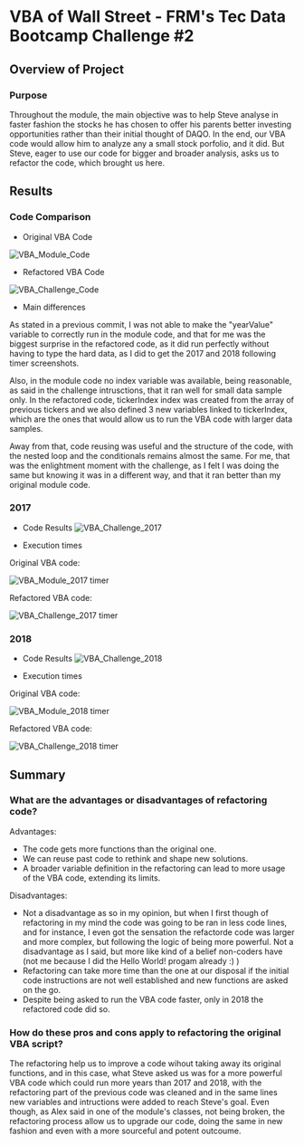 # VBA of Wall Street - FRM's Tec Data Bootcamp Challenge #2

## Overview of Project

### Purpose
Throughout the module, the main objective was to help Steve analyse in faster fashion the stocks he has chosen to offer his parents better investing opportunities rather than their initial thought of DAQO. In the end, our VBA code would allow him to analyze any a small stock porfolio, and it did. But Steve, eager to use our code for bigger and broader analysis, asks us to refactor the code, which brought us here.
## Results

### Code Comparison
- Original VBA Code

![VBA_Module_Code](https://user-images.githubusercontent.com/96660344/149711193-70f6effc-39db-4302-9814-4cd823749793.png)


- Refactored VBA Code

![VBA_Challenge_Code](https://user-images.githubusercontent.com/96660344/149711200-b3555f6e-8616-40d7-9ab1-cda97636a047.png)


- Main differences

As stated in a previous commit, I was not able to make the "yearValue" variable to correctly run in the module code, and that for me was the biggest surprise in the refactored code, as it did run perfectly without having to type the hard data, as I did to get the 2017 and 2018 following timer screenshots.

Also, in the module code no index variable was available, being reasonable, as said in the challenge intrusctions, that it ran well for small data sample only. In the refactored code, tickerIndex index was created from the array of previous tickers and we also defined 3 new variables linked to tickerIndex, which are the ones that would allow us to run the VBA code with larger data samples.

Away from that, code reusing was useful and the structure of the code, with the nested loop and the conditionals remains almost the same. For me, that was the enlightment moment with the challenge, as I felt I was doing the same but knowing it was in a different way, and that it ran better than my original module code.


### 2017
- Code Results
![VBA_Challenge_2017](https://user-images.githubusercontent.com/96660344/149708802-14e64bc7-3002-4834-a7f4-15daaeefb8ee.png)


- Execution times

Original VBA code:

![VBA_Module_2017 timer](https://user-images.githubusercontent.com/96660344/149708707-d61c5eba-2843-4d87-9c84-a3cbb257e5dd.png)

Refactored VBA code:

![VBA_Challenge_2017 timer](https://user-images.githubusercontent.com/96660344/149708738-ae24124e-0bd8-4a2b-a6f6-07724234f977.png)


### 2018
- Code Results
![VBA_Challenge_2018](https://user-images.githubusercontent.com/96660344/149708935-1bd0e3d6-9326-4020-af6d-2b899027cf55.png)


- Execution times

Original VBA code:

![VBA_Module_2018 timer](https://user-images.githubusercontent.com/96660344/149708716-d360cce5-227f-406b-832d-3ffc0cfc21fc.png)

Refactored VBA code:

![VBA_Challenge_2018 timer](https://user-images.githubusercontent.com/96660344/149708755-a7a96115-921f-498c-90a9-d50fa91f6fed.png)

## Summary

### What are the advantages or disadvantages of refactoring code?
Advantages:
- The code gets more functions than the original one.
- We can reuse past code to rethink and shape new solutions.
- A broader variable definition in the refactoring can lead to more usage of the VBA code, extending its limits.

Disadvantages:
- Not a disadvantage as so in my opinion, but when I first though of refactoring in my mind the code was going to be ran in less code lines, and for instance, I even got the sensation the refactorde code was larger and more complex, but following the logic of being more powerful. Not a disadvantage as I said, but more like kind of a belief non-coders have (not me because I did the Hello World! progam already :) )
- Refactoring can take more time than the one at our disposal if the initial code instructions are not well established and new functions are asked on the go.
- Despite being asked to run the VBA code faster, only in 2018 the refactored code did so.

### How do these pros and cons apply to refactoring the original VBA script?
The refactoring help us to improve a code wihout taking away its original functions, and in this case, what Steve asked us was for a more powerful VBA code which could run more years than 2017 and 2018, with the refactoring part of the previous code was cleaned and in the same lines new variables and intructions were added to reach Steve's goal. Even though, as Alex said in one of the module's classes, not being broken, the refactoring process allow us to upgrade our code, doing the same in new fashion and even with a more sourceful and potent outcoume.

